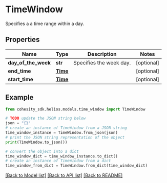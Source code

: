 # TimeWindow

Specifies a a time range within a day.

## Properties

Name | Type | Description | Notes
------------ | ------------- | ------------- | -------------
**day_of_the_week** | **str** | Specifies the week day. | [optional] 
**end_time** | [**Time**](Time.md) |  | [optional] 
**start_time** | [**Time**](Time.md) |  | [optional] 

## Example

```python
from cohesity_sdk.helios.models.time_window import TimeWindow

# TODO update the JSON string below
json = "{}"
# create an instance of TimeWindow from a JSON string
time_window_instance = TimeWindow.from_json(json)
# print the JSON string representation of the object
print(TimeWindow.to_json())

# convert the object into a dict
time_window_dict = time_window_instance.to_dict()
# create an instance of TimeWindow from a dict
time_window_from_dict = TimeWindow.from_dict(time_window_dict)
```
[[Back to Model list]](../README.md#documentation-for-models) [[Back to API list]](../README.md#documentation-for-api-endpoints) [[Back to README]](../README.md)


